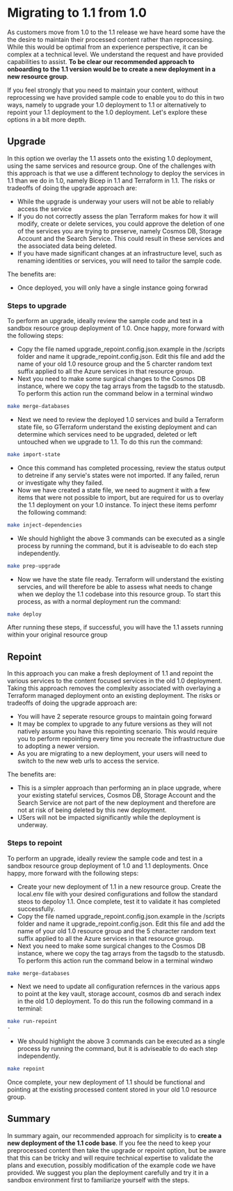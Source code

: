 # Migrating to 1.1 from 1.0

As customers move from 1.0 to the 1.1 release we have heard some have the the desire to maintain their processed content rather than reprocessing. While this would be optimal from an experience perspective, it can be complex at a technical level. We understand the request and have provided capabilities to assist. **To be clear our recommended approach to onboarding to the 1.1 version would be to create a new deployment in a new resource group**. 

If you feel strongly that you need to maintain your content, without reprocessing we have provided sample code to enable you to do this in two ways, namely to upgrade your 1.0 deployment to 1.1 or alternatively to repoint your 1.1 deployment to the 1.0 deployment. Let's explore these options in a bit more depth.

## Upgrade 
In this option we overlay the 1.1 assets onto the existing 1.0 deployment, using the same services and resource group. One of the challenges with this approach is that we use a different technology to deploy the services in 1.1 than we do in 1.0, namely Bicep in 1.1 and Terraform in 1.1. The risks or tradeoffs of doing the upgrade approach are:
- While the upgrade is underway your users will not be able to reliably access the service
- If you do not correctly assess the plan Terraform makes for how it will modify, create or delete services, you could approve the deletion of one of the services you are trying to preserve, namely Cosmos DB, Storage Account and the Search Service. This could result in these services and the associated   data being deleted.
- If you have made significant changes at an infrastructure level, such as renaming identities or services, you will need to tailor the sample code.

The benefits are:
- Once deployed, you will only have a single instance going forwrad

### Steps to upgrade
To perform an upgrade, ideally review the sample code and test in a sandbox resource group deployment of 1.0. Once happy, more forward with the following steps:
- Copy the file named upgrade_repoint.config.json.example in the /scripts folder and name it upgrade_repoint.config.json. Edit this file and add the name of your old 1.0 resource group and the 5 charcter random text suffix applied to all the Azure services in that resource group.
- Next you need to make some surgical changes to the Cosmos DB instance, where we copy the tag arrays from the tagsdb to the statusdb. To perform this action run the command below in a terminal windwo
```bash
make merge-databases
```
- Next we need to review the deployed 1.0 services and build a Terraform state file, so GTerraform understand the existing deployment and can determine which services need to be upgraded, deleted or left untouched when we upgrade to 1.1. To do this run the command:
```bash
make import-state
```
- Once this command has completed processing, review the status output to detreine if any servie's states were not imported. If any failed, rerun or investigate why they failed.
- Now we have created a state file, we need to augment it with a few items that were not possible to import, but are required for us to overlay the 1.1 deployment on your 1.0 instance. To inject these items perfomr the following command:
```bash
make inject-dependencies
```
- We should highlight the above 3 commands can be executed as a single process by running the command, but it is adviseable to do each step independently.
```bash
make prep-upgrade
```
- Now we have the state file ready. Terraform will understand the existing servcies, and will therefore be able to assess what needs to change when we deploy the 1.1 codebase into this resource group. To start this process, as with a normal deployment run the command:
```bash
make deploy
```
After running these steps, if successful, you will have the 1.1 assets running within your original resource group

## Repoint
In this approach you can make a fresh deployment of 1.1 and repoint the various services to the content focused services in the old 1.0 deployment. Taking this approach removes the complexity associated with overlaying a Terraform managed deployment onto an existing deployment. The risks or tradeoffs of doing the upgrade approach are:
- You will have 2 seperate resource groups to maintain going forward
- It may be complex to upgrade to any future versions as they will not natively assume you have this repointing scenario. This would require you to perform repointing every time you recreate the infrastructure due to adopting a newer version.
- As you are migrating to a new deployment, your users will need to switch to the new web urls to access the service. 

The benefits are:
- This is a  simpler approach than performing an in place upgrade, where your existing stateful services, Cosmos DB, Storage Account and the Search Service are not part of the new deployment and therefore are not at risk of being deleted by this new deployment.
- USers will not be impacted significantly while the deployment is underway. 

### Steps to repoint
To perform an upgrade, ideally review the sample code and test in a sandbox resource group deployment of 1.0 and 1.1 deployments. Once happy, more forward with the following steps:
- Create your new deployment of 1.1 in a new resource group. Create the local.env file with your desired configurations and follow the standard steos to depoloy 1.1. Once complete, test it to validate it has completed successfully. 
- Copy the file named upgrade_repoint.config.json.example in the /scripts folder and name it upgrade_repoint.config.json. Edit this file and add the name of your old 1.0 resource group and the 5 character random text suffix applied to all the Azure services in that resource group.
- Next you need to make some surgical changes to the Cosmos DB instance, where we copy the tag arrays from the tagsdb to the statusdb. To perform this action run the command below in a terminal windwo
```bash
make merge-databases
```
- Next we need to update all configuration refernces in the various apps to point at the key vault, storage account, cosmos db and serach index in the old 1.0 deployment. To do this run the following command in a terminal:
```bash
make run-repoint
- 
```
- We should highlight the above 3 commands can be executed as a single process by running the command, but it is adviseable to do each step independently.
```bash
make repoint
```
Once complete, your new deployment of 1.1 should be functional and pointing at the existing processed content stored in your old 1.0 resource group.

## Summary
In summary again, our recommended approach for simplicity is to **create a new deployment of the 1.1 code base**. If you fee the need to keep your preprocessed content then take the upgrade or repoint option, but be aware that this can be tricky and will require technical expertise to validate the plans and execution, possibly modification of the example code we have provided. We suggest you plan the deployment carefully and try it in a sandbox environment first to familiarize yourself with the steps.